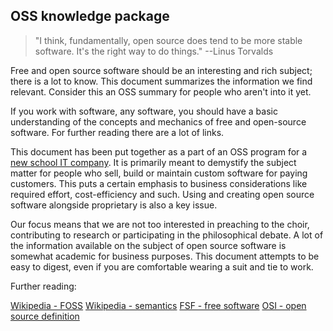 ## OSS knowledge package
> "I think, fundamentally, open source does tend to be more stable software. It's the right way to do things." --Linus Torvalds

Free and open source software should be an interesting and rich subject; there is a lot to know. This document summarizes the information we find relevant. Consider this an OSS summary for people who aren't into it yet. 

If you work with software, any software, you should have a basic understanding of the concepts and mechanics of free and open-source software. For further reading there are a lot of links.

This document has been put together as a part of an OSS program for a [new school IT company](http://www.futurice.com "Futurice"). It is primarily meant to demystify the subject matter for people who sell, build or maintain custom software for paying customers. This puts a certain emphasis to business considerations like required effort, cost-efficiency and such. Using and creating open source software alongside proprietary is also a key issue. 

Our focus means that we are not too interested in preaching to the choir, contributing to research or participating in the philosophical debate. A lot of the information available on the subject of open source software is somewhat academic for business purposes. This document attempts to be easy to digest, even if you are comfortable wearing a suit and tie to work. 

Further reading:

[Wikipedia - FOSS](http://en.wikipedia.org/wiki/Open-source_software "Title")
[Wikipedia - semantics](http://en.wikipedia.org/wiki/Alternative_terms_for_free_software "Title")
[FSF - free software](http://www.fsf.org/about/what-is-free-software "Title")
[OSI - open source definition](http://opensource.org/osd-annotated "Title")



